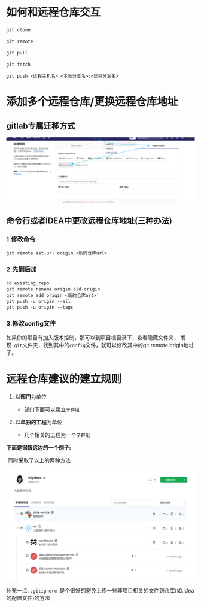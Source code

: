 # 如何和远程仓库交互

`git clone `

`git remote`

`git pull`

`git fetch`

`git push <远程主机名> <本地分支名>:<远程分支名> `

# 添加多个远程仓库/更换远程仓库地址

## gitlab专属迁移方式
![image-20191206155710447](../images/image-20191206155710447.png)

## 命令行或者IDEA中更改远程仓库地址(三种办法)

### 1.修改命令

`git remote set-url origin <新的仓库url>`

### 2.先删后加

```
cd existing_repo
git remote rename origin old-origin
git remote add origin <新的仓库url>`
git push -u origin --all
git push -u origin --tags
```

### 3.修改config文件

如果你的项目有加入版本控制，那可以到项目根目录下，查看隐藏文件夹， 发现`.git`文件夹，找到其中的`config`文件，就可以修改其中的git remote origin地址了。

# 远程仓库建议的建立规则

1. 以**部门**为单位
   
   - 部门下面可以建立`子群组`
   
2. 以**单独的工程**为单位
   - 几个相关的工程为一个`子群组`
   

**下面是钢银这边的一个例子:**

​	   同时采取了以上的两种方法

![image-20191206160324437](../images/image-20191206160324437.png)

补充一点: `.gitignore `是个很好的避免上传一些非项目相关的文件到仓库(如.idea的配置文件)的方法
